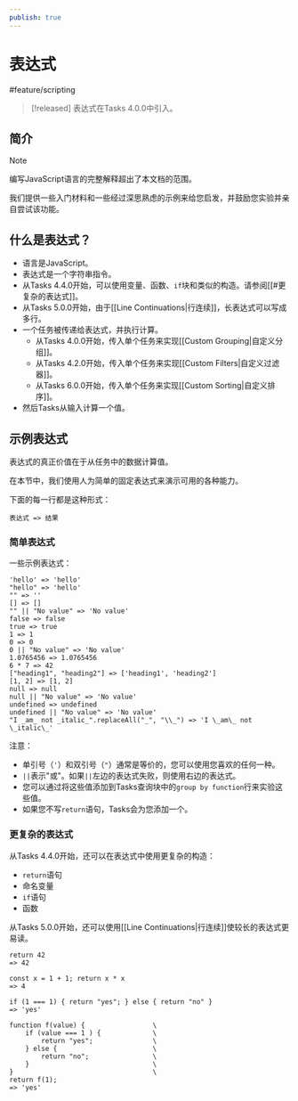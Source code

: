 ```yaml
---
publish: true
---
```


# 表达式

<span class="related-pages">#feature/scripting</span>

> [!released]
> 表达式在Tasks 4.0.0中引入。

## 简介

> [!Note]
> 编写JavaScript语言的完整解释超出了本文档的范围。
>
> 我们提供一些入门材料和一些经过深思熟虑的示例来给您启发，并鼓励您实验并亲自尝试该功能。

## 什么是表达式？

- 语言是JavaScript。
- 表达式是一个字符串指令。
- 从Tasks 4.4.0开始，可以使用变量、函数、`if`块和类似的构造。请参阅[[#更复杂的表达式]]。
- 从Tasks 5.0.0开始，由于[[Line Continuations|行连续]]，长表达式可以写成多行。
- 一个任务被传递给表达式，并执行计算。
  - 从Tasks 4.0.0开始，传入单个任务来实现[[Custom Grouping|自定义分组]]。
  - 从Tasks 4.2.0开始，传入单个任务来实现[[Custom Filters|自定义过滤器]]。
  - 从Tasks 6.0.0开始，传入单个任务来实现[[Custom Sorting|自定义排序]]。
- 然后Tasks从输入计算一个值。

## 示例表达式

表达式的真正价值在于从任务中的数据计算值。

在本节中，我们使用人为简单的固定表达式来演示可用的各种能力。

下面的每一行都是这种形式：

~~~text
表达式 => 结果
~~~

### 简单表达式

一些示例表达式：

<!-- placeholder to force blank line before included text --><!-- include: Expression.test.Expression_result.approved.md -->

~~~text
'hello' => 'hello'
"hello" => 'hello'
"" => ''
[] => []
"" || "No value" => 'No value'
false => false
true => true
1 => 1
0 => 0
0 || "No value" => 'No value'
1.0765456 => 1.0765456
6 * 7 => 42
["heading1", "heading2"] => ['heading1', 'heading2']
[1, 2] => [1, 2]
null => null
null || "No value" => 'No value'
undefined => undefined
undefined || "No value" => 'No value'
"I _am_ not _italic_".replaceAll("_", "\\_") => 'I \_am\_ not \_italic\_'
~~~

<!-- placeholder to force blank line after included text --><!-- endInclude -->

注意：

- 单引号（`'`）和双引号（`"`）通常是等价的，您可以使用您喜欢的任何一种。
- `||`表示"或"。如果`||`左边的表达式失败，则使用右边的表达式。
- 您可以通过将这些值添加到Tasks查询块中的`group by function`行来实验这些值。
- 如果您不写`return`语句，Tasks会为您添加一个。

### 更复杂的表达式

从Tasks 4.4.0开始，还可以在表达式中使用更复杂的构造：

- `return`语句
- 命名变量
- `if`语句
- 函数

从Tasks 5.0.0开始，还可以使用[[Line Continuations|行连续]]使较长的表达式更易读。

<!-- placeholder to force blank line before included text --><!-- include: Expression.test.Expression_returns_and_functions.approved.md -->

~~~text
return 42
=> 42

const x = 1 + 1; return x * x
=> 4

if (1 === 1) { return "yes"; } else { return "no" }
=> 'yes'

function f(value) {                 \
    if (value === 1 ) {             \
        return "yes";               \
    } else {                        \
        return "no";                \
    }                               \
}                                   \
return f(1);
=> 'yes'
~~~

<!-- placeholder to force blank line after included text --><!-- endInclude -->
